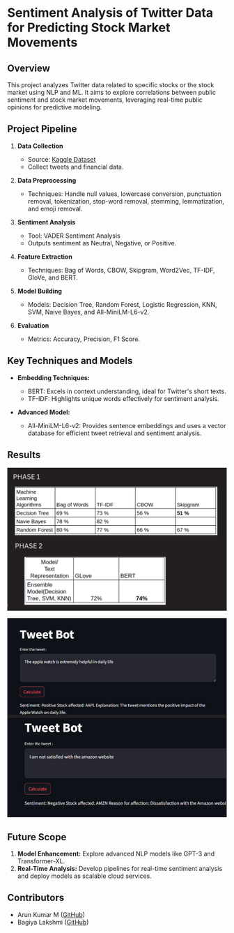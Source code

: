 # Sentiment Analysis of Twitter Data for Predicting Stock Market Movements

## Overview
This project analyzes Twitter data related to specific stocks or the stock market using NLP and ML. It aims to explore correlations between public sentiment and stock market movements, leveraging real-time public opinions for predictive modeling.

## Project Pipeline
1. **Data Collection**
   - Source: [Kaggle Dataset](https://www.kaggle.com/code/saadusama/twitter-s-impact-on-stock-market-prices/input)
   - Collect tweets and financial data.

2. **Data Preprocessing**
   - Techniques: Handle null values, lowercase conversion, punctuation removal, tokenization, stop-word removal, stemming, lemmatization, and emoji removal.

3. **Sentiment Analysis**
   - Tool: VADER Sentiment Analysis
   - Outputs sentiment as Neutral, Negative, or Positive.

4. **Feature Extraction**
   - Techniques: Bag of Words, CBOW, Skipgram, Word2Vec, TF-IDF, GloVe, and BERT.

5. **Model Building**
   - Models: Decision Tree, Random Forest, Logistic Regression, KNN, SVM, Naive Bayes, and All-MiniLM-L6-v2.

6. **Evaluation**
   - Metrics: Accuracy, Precision, F1 Score.

## Key Techniques and Models
- **Embedding Techniques:**
  - BERT: Excels in context understanding, ideal for Twitter's short texts.
  - TF-IDF: Highlights unique words effectively for sentiment analysis.

- **Advanced Model:**
  - All-MiniLM-L6-v2: Provides sentence embeddings and uses a vector database for efficient tweet retrieval and sentiment analysis.

## Results
![Phase1&2](result.png)


![Phase3](result3.png)

## Future Scope
1. **Model Enhancement:** Explore advanced NLP models like GPT-3 and Transformer-XL.
2. **Real-Time Analysis:** Develop pipelines for real-time sentiment analysis and deploy models as scalable cloud services.

## Contributors
- Arun Kumar M ([GitHub](https://github.com/ArunKumar0047))
- Bagiya Lakshmi ([GitHub](https://github.com/bagiyalakshmi))



